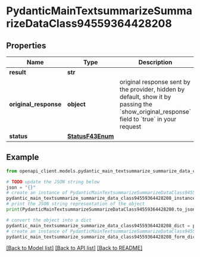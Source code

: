# PydanticMainTextsummarizeSummarizeDataClass94559364428208


## Properties

Name | Type | Description | Notes
------------ | ------------- | ------------- | -------------
**result** | **str** |  | 
**original_response** | **object** | original response sent by the provider, hidden by default, show it by passing the &#x60;show_original_response&#x60; field to &#x60;true&#x60; in your request | [optional] 
**status** | [**StatusF43Enum**](StatusF43Enum.md) |  | 

## Example

```python
from openapi_client.models.pydantic_main_textsummarize_summarize_data_class94559364428208 import PydanticMainTextsummarizeSummarizeDataClass94559364428208

# TODO update the JSON string below
json = "{}"
# create an instance of PydanticMainTextsummarizeSummarizeDataClass94559364428208 from a JSON string
pydantic_main_textsummarize_summarize_data_class94559364428208_instance = PydanticMainTextsummarizeSummarizeDataClass94559364428208.from_json(json)
# print the JSON string representation of the object
print(PydanticMainTextsummarizeSummarizeDataClass94559364428208.to_json())

# convert the object into a dict
pydantic_main_textsummarize_summarize_data_class94559364428208_dict = pydantic_main_textsummarize_summarize_data_class94559364428208_instance.to_dict()
# create an instance of PydanticMainTextsummarizeSummarizeDataClass94559364428208 from a dict
pydantic_main_textsummarize_summarize_data_class94559364428208_form_dict = pydantic_main_textsummarize_summarize_data_class94559364428208.from_dict(pydantic_main_textsummarize_summarize_data_class94559364428208_dict)
```
[[Back to Model list]](../README.md#documentation-for-models) [[Back to API list]](../README.md#documentation-for-api-endpoints) [[Back to README]](../README.md)


